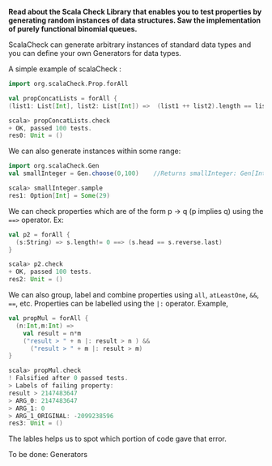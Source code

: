 **Read about the Scala Check Library that enables you to test properties by generating random instances of data structures. Saw the implementation of purely functional binomial queues.**

ScalaCheck can generate arbitrary instances of standard data types and you can define your own Generators for data types.

A simple example of scalaCheck :

```scala
import org.scalaCheck.Prop.forAll

val propConcatLists = forAll { 
(list1: List[Int], list2: List[Int]) =>  (list1 ++ list2).length == list1.length + list2.length }

scala> propConcatLists.check                
+ OK, passed 100 tests.
res0: Unit = ()
```

We can also generate instances within some range:

```scala
import org.scalaCheck.Gen
val smallInteger = Gen.choose(0,100)    //Returns smallInteger: Gen[Int]

scala> smallInteger.sample
res1: Option[Int] = Some(29)
```

We can check properties which are of the form p -> q (p implies q) using the `==>` operator. Ex:

```scala
val p2 = forAll {
  (s:String) => s.length!= 0 ==> (s.head == s.reverse.last)
}

scala> p2.check
+ OK, passed 100 tests.
res2: Unit = ()
```
We can also group, label and combine properties using `all`, `atLeastOne`, `&&`, `==`, etc.
Properties can be labelled using the `|:` operator. Example,

```scala
val propMul = forAll {
  (n:Int,m:Int) =>
    val result = n*m
    ("result > " + n |: result > n ) &&
      ("result > " + m |: result > m)
}

scala> propMul.check
! Falsified after 0 passed tests.
> Labels of failing property: 
result > 2147483647
> ARG_0: 2147483647
> ARG_1: 0
> ARG_1_ORIGINAL: -2099238596
res3: Unit = ()
```

The lables helps us to spot which portion of code gave that error.

To be done: Generators
 
